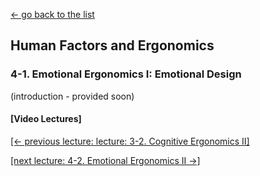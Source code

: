 [← go back to the list](https://HandongHCI.github.io/Courses)

## Human Factors and Ergonomics

### 4-1. Emotional Ergonomics I: Emotional Design

(introduction - provided soon)

#### [Video Lectures]




[[← previous lecture: lecture: 3-2. Cognitive Ergonomics II]](HFE03_2.md)

[[next lecture: 4-2. Emotional Ergonomics II →]](HFE04_2.md)